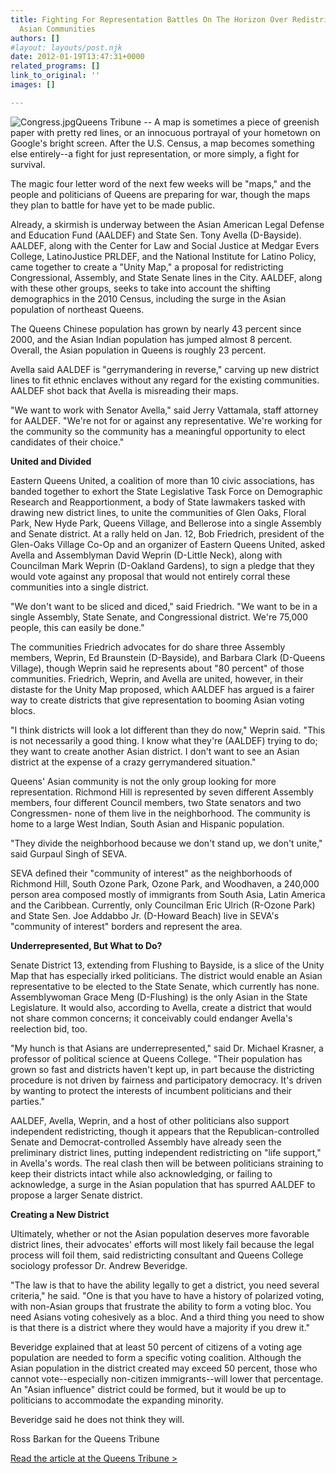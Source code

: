 ```yaml
---
title: Fighting For Representation Battles On The Horizon Over Redistricting In Burgeoning
  Asian Communities
authors: []
#layout: layouts/post.njk
date: 2012-01-19T13:47:31+0000
related_programs: []
link_to_original: ''
images: []

---
```

![Congress.jpg](/uploads/Congress-thumb-240x339-306.jpg)Queens Tribune -- A map is sometimes a piece of greenish paper with pretty red lines, or an innocuous portrayal of your hometown on Google's bright screen. After the U.S. Census, a map becomes something else entirely--a fight for just representation, or more simply, a fight for survival.

The magic four letter word of the next few weeks will be "maps," and the people and politicians of Queens are preparing for war, though the maps they plan to battle for have yet to be made public.

Already, a skirmish is underway between the Asian American Legal Defense and Education Fund (AALDEF) and State Sen. Tony Avella (D-Bayside). AALDEF, along with the Center for Law and Social Justice at Medgar Evers College, LatinoJustice PRLDEF, and the National Institute for Latino Policy, came together to create a "Unity Map," a proposal for redistricting Congressional, Assembly, and State Senate lines in the City. AALDEF, along with these other groups, seeks to take into account the shifting demographics in the 2010 Census, including the surge in the Asian population of northeast Queens.

The Queens Chinese population has grown by nearly 43 percent since 2000, and the Asian Indian population has jumped almost 8 percent. Overall, the Asian population in Queens is roughly 23 percent.

Avella said AALDEF is "gerrymandering in reverse," carving up new district lines to fit ethnic enclaves without any regard for the existing communities. AALDEF shot back that Avella is misreading their maps.

"We want to work with Senator Avella," said Jerry Vattamala, staff attorney for AALDEF. "We're not for or against any representative. We're working for the community so the community has a meaningful opportunity to elect candidates of their choice." 

**United and Divided**

Eastern Queens United, a coalition of more than 10 civic associations, has banded together to exhort the State Legislative Task Force on Demographic Research and Reapportionment, a body of State lawmakers tasked with drawing new district lines, to unite the communities of Glen Oaks, Floral Park, New Hyde Park, Queens Village, and Bellerose into a single Assembly and Senate district. At a rally held on Jan. 12, Bob Friedrich, president of the Glen-Oaks Village Co-Op and an organizer of Eastern Queens United, asked Avella and Assemblyman David Weprin (D-Little Neck), along with Councilman Mark Weprin (D-Oakland Gardens), to sign a pledge that they would vote against any proposal that would not entirely corral these communities into a single district.

"We don't want to be sliced and diced," said Friedrich. "We want to be in a single Assembly, State Senate, and Congressional district. We're 75,000 people, this can easily be done."

The communities Friedrich advocates for do share three Assembly members, Weprin, Ed Braunstein (D-Bayside), and Barbara Clark (D-Queens Village), though Weprin said he represents about "80 percent" of those communities. Friedrich, Weprin, and Avella are united, however, in their distaste for the Unity Map proposed, which AALDEF has argued is a fairer way to create districts that give representation to booming Asian voting blocs.

"I think districts will look a lot different than they do now," Weprin said. "This is not necessarily a good thing. I know what they're (AALDEF) trying to do; they want to create another Asian district. I don't want to see an Asian district at the expense of a crazy gerrymandered situation."

Queens' Asian community is not the only group looking for more representation. Richmond Hill is represented by seven different Assembly members, four different Council members, two State senators and two Congressmen- none of them live in the neighborhood. The community is home to a large West Indian, South Asian and Hispanic population.

"They divide the neighborhood because we don't stand up, we don't unite," said Gurpaul Singh of SEVA.

SEVA defined their "community of interest" as the neighborhoods of Richmond Hill, South Ozone Park, Ozone Park, and Woodhaven, a 240,000 person area composed mostly of immigrants from South Asia, Latin America and the Caribbean. Currently, only Councilman Eric Ulrich (R-Ozone Park) and State Sen. Joe Addabbo Jr. (D-Howard Beach) live in SEVA's "community of interest" borders and represent the area.

**Underrepresented, But What to Do?**

Senate District 13, extending from Flushing to Bayside, is a slice of the Unity Map that has especially irked politicians. The district would enable an Asian representative to be elected to the State Senate, which currently has none. Assemblywoman Grace Meng (D-Flushing) is the only Asian in the State Legislature. It would also, according to Avella, create a district that would not share common concerns; it conceivably could endanger Avella's reelection bid, too.

"My hunch is that Asians are underrepresented," said Dr. Michael Krasner, a professor of political science at Queens College. "Their population has grown so fast and districts haven't kept up, in part because the districting procedure is not driven by fairness and participatory democracy. It's driven by wanting to protect the interests of incumbent politicians and their parties."

AALDEF, Avella, Weprin, and a host of other politicians also support independent redistricting, though it appears that the Republican-controlled Senate and Democrat-controlled Assembly have already seen the preliminary district lines, putting independent redistricting on "life support," in Avella's words. The real clash then will be between politicians straining to keep their districts intact while also acknowledging, or failing to acknowledge, a surge in the Asian population that has spurred AALDEF to propose a larger Senate district.

**Creating a New District**

Ultimately, whether or not the Asian population deserves more favorable district lines, their advocates' efforts will most likely fail because the legal process will foil them, said redistricting consultant and Queens College sociology professor Dr. Andrew Beveridge.

"The law is that to have the ability legally to get a district, you need several criteria," he said. "One is that you have to have a history of polarized voting, with non-Asian groups that frustrate the ability to form a voting bloc. You need Asians voting cohesively as a bloc. And a third thing you need to show is that there is a district where they would have a majority if you drew it."

Beveridge explained that at least 50 percent of citizens of a voting age population are needed to form a specific voting coalition. Although the Asian population in the district created may exceed 50 percent, those who cannot vote--especially non-citizen immigrants--will lower that percentage. An "Asian influence" district could be formed, but it would be up to politicians to accommodate the expanding minority.

Beveridge said he does not think they will.

Ross Barkan for the Queens Tribune

[Read the article at the Queens Tribune >](https://www.queenstribune.com/feature/Feature_011912_FightingForRepresentation.html)